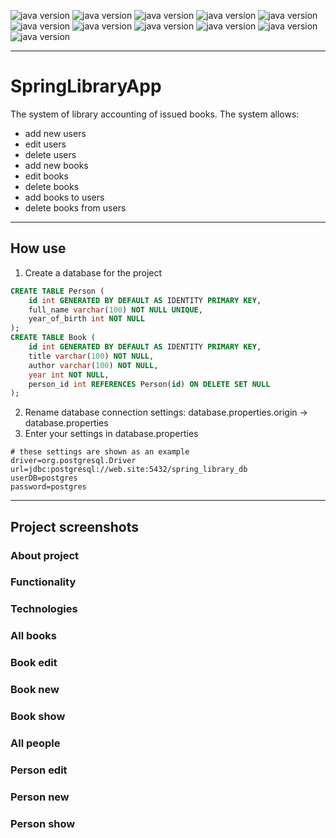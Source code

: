 ![java version](https://img.shields.io/badge/Java-19-blue)
![java version](https://img.shields.io/badge/PostgreSQL-15-blue)
![java version](https://img.shields.io/badge/Spring-5-blue)
![java version](https://img.shields.io/badge/Bootstrap-5.3-blue)
![java version](https://img.shields.io/badge/Thymeleaf-grey)
![java version](https://img.shields.io/badge/HTML-grey)
![java version](https://img.shields.io/badge/CSS-grey)
![java version](https://img.shields.io/badge/JavaScript-grey)
![java version](https://img.shields.io/badge/Maven-grey)
![java version](https://img.shields.io/badge/Tomcat-9-blue)
![java version](https://img.shields.io/badge/GitHub-grey)
___

# SpringLibraryApp
The system of library accounting of issued books. The system allows:
- add new users
- edit users
- delete users
- add new books
- edit books
- delete books
- add books to users
- delete books from users
___
## How use
1. Create a database for the project

```sql
CREATE TABLE Person (
    id int GENERATED BY DEFAULT AS IDENTITY PRIMARY KEY,
    full_name varchar(100) NOT NULL UNIQUE,
    year_of_birth int NOT NULL
);
CREATE TABLE Book (
    id int GENERATED BY DEFAULT AS IDENTITY PRIMARY KEY,
    title varchar(100) NOT NULL,
    author varchar(100) NOT NULL,
    year int NOT NULL,
    person_id int REFERENCES Person(id) ON DELETE SET NULL
);
```

2. Rename database connection settings:
   database.properties.origin -> database.properties
3. Enter your settings in database.properties
```properties
# these settings are shown as an example
driver=org.postgresql.Driver
url=jdbc:postgresql://web.site:5432/spring_library_db
userDB=postgres
password=postgres
```

___
## Project screenshots
### About project
### Functionality
### Technologies
### All books
### Book edit
### Book new
### Book show
### All people
### Person edit
### Person new
### Person show

